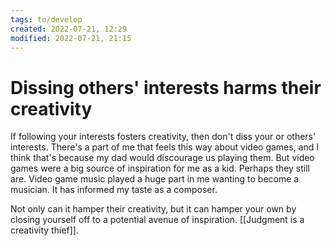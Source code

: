 ```yaml
---
tags: to/develop 
created: 2022-07-21, 12:29
modified: 2022-07-21, 21:15
---
```


# Dissing others' interests harms their creativity
If following your interests fosters creativity, then don't diss your or others' interests. There's a part of me that feels this way about video games, and I think that's because my dad would discourage us playing them. But video games were a big source of inspiration for me as a kid. Perhaps they still are. Video game music played a huge part in me wanting to become a musician. It has informed my taste as a composer.

Not only can it hamper their creativity, but it can hamper your own by closing yourself off to a potential avenue of inspiration. [[Judgment is a creativity thief]].